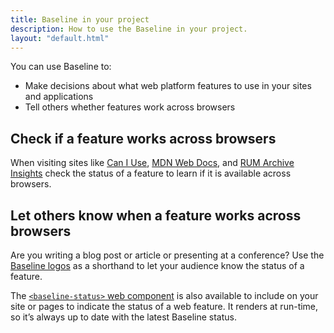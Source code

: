 ```yaml
---
title: Baseline in your project
description: How to use the Baseline in your project.
layout: "default.html"
---
```


You can use Baseline to:

- Make decisions about what web platform features to use in your sites and applications
- Tell others whether features work across browsers

## Check if a feature works across browsers

When visiting sites like [Can I Use](https://caniuse.com), [MDN Web Docs](https://developer.mozilla.org/), and [RUM Archive Insights](https://rumarchive.com/insights/#baseline) check the status of a feature to learn if it is available across browsers.

## Let others know when a feature works across browsers

Are you writing a blog post or article or presenting at a conference? Use the [Baseline logos](/name-and-logo-usage-guidelines/) as a shorthand to let your audience know the status of a feature.

The [`<baseline-status>` web component](https://github.com/web-platform-dx/baseline-status) is also available to include on your site or pages to indicate the status of a web feature. It renders at run-time, so it’s always up to date with the latest Baseline status.
